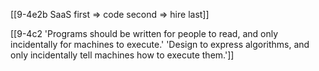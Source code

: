[[9-4e2b SaaS first ⇒ code second ⇒ hire last]]

[[9-4c2 'Programs should be written for people to read, and only incidentally for machines to execute.' 'Design to express algorithms, and only incidentally tell machines how to execute them.']]